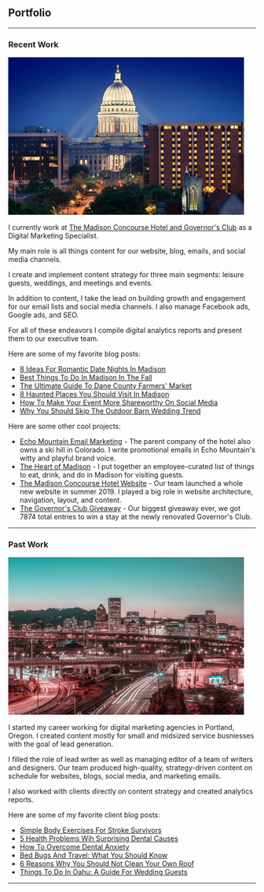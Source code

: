 ## Portfolio

---

### Recent Work 

<img src="images/concourse.png?raw=true"/>

I currently work at [The Madison Concourse Hotel and Governor's Club](https://www.concoursehotel.com/) as a Digital Marketing Specialist.

My main role is all things content for our website, blog, emails, and social media channels.

I create and implement content strategy for three main segments: leisure guests, weddings, and meetings and events.

In addition to content, I take the lead on building growth and engagement for our email lists and social media channels. I also manage Facebook ads, Google ads, and SEO.

For all of these endeavors I compile digital analytics reports and present them to our executive team.

Here are some of my favorite blog posts:

- [8 Ideas For Romantic Date Nights In Madison](https://www.concoursehotel.com/blog/date-night-ideas-madison-wisconsin)
- [Best Things To Do In Madison In The Fall](https://www.concoursehotel.com/blog/things-to-do-in-madison-fall)
- [The Ultimate Guide To Dane County Farmers' Market](https://www.concoursehotel.com/blog/dane-county-farmers-market)
- [8 Haunted Places You Should Visit In Madison](https://www.concoursehotel.com/blog/haunted-madison)
- [How To Make Your Event More Shareworthy On Social Media](https://www.concoursehotel.com/blog/social-media-shareworthy-event)
- [Why You Should Skip The Outdoor Barn Wedding Trend](https://www.concoursehotel.com/blog/skip-outdoor-barn-wedding-trend)

Here are some other cool projects:

- [Echo Mountain Email Marketing](/pdf/echoemailmarketing.pdf) - The parent company of the hotel also owns a ski hill in Colorado. I write promotional emails in Echo Mountain's witty and playful brand voice.
- [The Heart of Madison](https://www.concoursehotel.com/around-madison) - I put together an employee-curated list of things to eat, drink, and do in Madison for visiting guests.
- [The Madison Concourse Hotel Website](https://www.concoursehotel.com/) - Our team launched a whole new website in summer 2019. I played a big role in website architecture, navigation, layout, and content.
- [The Governor's Club Giveaway](https://www.facebook.com/madisonconcoursehotel/photos/a.178708115501896/2091022320937123/) - Our biggest giveaway ever, we got 7874 total entries to win a stay at the newly renovated Governor's Club.

---

### Past Work

<img src="images/portland.png?raw=true"/>

I started my career working for digital marketing agencies in Portland, Oregon. I created content mostly for small and midsized service busniesses with the goal of lead generation.

I filled the role of lead writer as well as managing editor of a team of writers and designers. Our team produced high-quality, strategy-driven content on schedule for websites, blogs, social media, and marketing emails.

I also worked with clients directly on content strategy and created analytics reports.

Here are some of my favorite client blog posts:

- [Simple Body Exercises For Stroke Survivors](https://www.saebo.com/stroke-exercises-for-your-body/)
- [5 Health Problems Wih Surprising Dental Causes](https://www.batchelor-dentistry.com/blog/5-health-problems-with-surprising-dental-causes)
- [How To Overcome Dental Anxiety](https://www.timberhilldental.com/2017/05/25/how-to-deal-with-dental-anxiety/)
- [Bed Bugs And Travel: What You Should Know](https://www.ecocarepestcontrol.com/bed-bugs-and-travel-what-you-should-know/)
- [6 Reasons Why You Should Not Clean Your Own Roof](https://northwestroof.com/reasons-why-you-should-not-clean-own-roof/)
- [Things To Do In Oahu: A Guide For Wedding Guests](https://www.kristenhookphotography.com/blog/2017/6/6/things-to-do-in-oahu-a-guide-for-wedding-guests)

---
